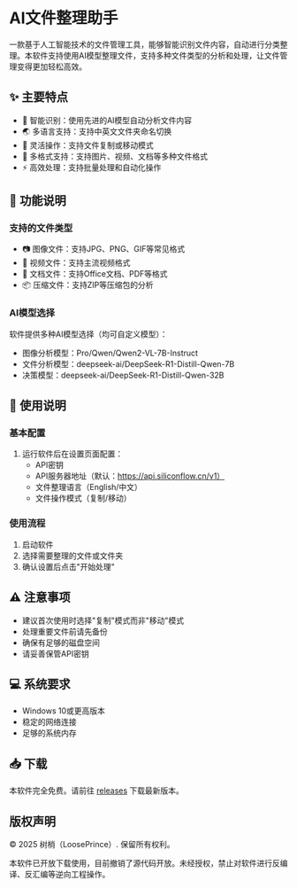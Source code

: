 # AI文件整理助手

一款基于人工智能技术的文件管理工具，能够智能识别文件内容，自动进行分类整理。本软件支持使用AI模型整理文件，支持多种文件类型的分析和处理，让文件管理变得更加轻松高效。

## ✨ 主要特点

- 🤖 智能识别：使用先进的AI模型自动分析文件内容
- 🌏 多语言支持：支持中英文文件夹命名切换
- 🔄 灵活操作：支持文件复制或移动模式
- 📁 多格式支持：支持图片、视频、文档等多种文件格式
- ⚡ 高效处理：支持批量处理和自动化操作

## 🎯 功能说明

### 支持的文件类型

- 📷 图像文件：支持JPG、PNG、GIF等常见格式
- 🎥 视频文件：支持主流视频格式
- 📄 文档文件：支持Office文档、PDF等格式
- 📦 压缩文件：支持ZIP等压缩包的分析

### AI模型选择

软件提供多种AI模型选择（均可自定义模型）：

- 图像分析模型：Pro/Qwen/Qwen2-VL-7B-Instruct
- 文件分析模型：deepseek-ai/DeepSeek-R1-Distill-Qwen-7B
- 决策模型：deepseek-ai/DeepSeek-R1-Distill-Qwen-32B

## 📝 使用说明

### 基本配置

1. 运行软件后在设置页面配置：
   - API密钥
   - API服务器地址（默认：https://api.siliconflow.cn/v1）
   - 文件整理语言（English/中文）
   - 文件操作模式（复制/移动）

### 使用流程

1. 启动软件
2. 选择需要整理的文件或文件夹
3. 确认设置后点击"开始处理"

## ⚠️ 注意事项

- 建议首次使用时选择"复制"模式而非"移动"模式
- 处理重要文件前请先备份
- 确保有足够的磁盘空间
- 请妥善保管API密钥

## 💻 系统要求

- Windows 10或更高版本
- 稳定的网络连接
- 足够的系统内存

## 📥 下载

本软件完全免费。请前往 [releases](https://github.com/LoosePrince/AI-File/releases) 下载最新版本。

## 版权声明

© 2025 树梢（LoosePrince）. 保留所有权利。

本软件已开放下载使用，目前撤销了源代码开放。未经授权，禁止对软件进行反编译、反汇编等逆向工程操作。
